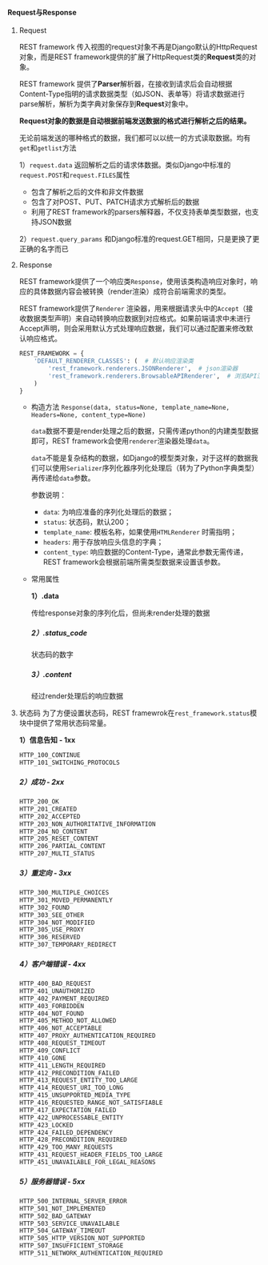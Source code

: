 #### Request与Response

1. Request

   REST framework 传入视图的request对象不再是Django默认的HttpRequest对象，而是REST framework提供的扩展了HttpRequest类的**Request**类的对象。

   REST framework 提供了**Parser**解析器，在接收到请求后会自动根据Content-Type指明的请求数据类型（如JSON、表单等）将请求数据进行parse解析，解析为类字典对象保存到**Request**对象中。

   **Request对象的数据是自动根据前端发送数据的格式进行解析之后的结果。**

   无论前端发送的哪种格式的数据，我们都可以以统一的方式读取数据。均有`get`和`getlist`方法

   1）`request.data` 返回解析之后的请求体数据。类似Django中标准的`request.POST`和`request.FILES`属性

   * 包含了解析之后的文件和非文件数据
   * 包含了对POST、PUT、PATCH请求方式解析后的数据
   * 利用了REST framework的parsers解释器，不仅支持表单类型数据，也支持JSON数据

   2）`request.query_params` 和Django标准的request.GET相同，只是更换了更正确的名字而已

2. Response

   REST framework提供了一个响应类`Response`，使用该类构造响应对象时，响应的具体数据内容会被转换（render渲染）成符合前端需求的类型。

   REST framework提供了`Renderer` 渲染器，用来根据请求头中的`Accept`（接收数据类型声明）来自动转换响应数据到对应格式。如果前端请求中未进行Accept声明，则会采用默认方式处理响应数据，我们可以通过配置来修改默认响应格式。

   ```python
   REST_FRAMEWORK = {
       'DEFAULT_RENDERER_CLASSES': (  # 默认响应渲染类
           'rest_framework.renderers.JSONRenderer',  # json渲染器
           'rest_framework.renderers.BrowsableAPIRenderer',  # 浏览API渲染器
       )
   }
   ```

   * 构造方法
     `Response(data, status=None, template_name=None, Headers=None, content_type=None)`

     `data`数据不要是render处理之后的数据，只需传递python的内建类型数据即可，REST framework会使用`renderer`渲染器处理`data`。

     `data`不能是复杂结构的数据，如Django的模型类对象，对于这样的数据我们可以使用`Serializer`序列化器序列化处理后（转为了Python字典类型）再传递给`data`参数。

     参数说明：

     - `data`: 为响应准备的序列化处理后的数据；
     - `status`: 状态码，默认200；
     - `template_name`: 模板名称，如果使用`HTMLRenderer` 时需指明；
     - `headers`: 用于存放响应头信息的字典；
     - `content_type`: 响应数据的Content-Type，通常此参数无需传递，REST framework会根据前端所需类型数据来设置该参数。

   * 常用属性

     **1）.data**

     传给response对象的序列化后，但尚未render处理的数据

     ##### 2）.status_code

     状态码的数字

     ##### 3）.content

     经过render处理后的响应数据

3. 状态码
   为了方便设置状态码，REST framewrok在`rest_framework.status`模块中提供了常用状态码常量。

   **1）信息告知 - 1xx**

   ```python
   HTTP_100_CONTINUE
   HTTP_101_SWITCHING_PROTOCOLS
   ```

   ##### 2）成功 - 2xx

   ```python
   HTTP_200_OK
   HTTP_201_CREATED
   HTTP_202_ACCEPTED
   HTTP_203_NON_AUTHORITATIVE_INFORMATION
   HTTP_204_NO_CONTENT
   HTTP_205_RESET_CONTENT
   HTTP_206_PARTIAL_CONTENT
   HTTP_207_MULTI_STATUS
   ```

   ##### 3）重定向 - 3xx

   ```python
   HTTP_300_MULTIPLE_CHOICES
   HTTP_301_MOVED_PERMANENTLY
   HTTP_302_FOUND
   HTTP_303_SEE_OTHER
   HTTP_304_NOT_MODIFIED
   HTTP_305_USE_PROXY
   HTTP_306_RESERVED
   HTTP_307_TEMPORARY_REDIRECT
   ```

   ##### 4）客户端错误 - 4xx

   ```python
   HTTP_400_BAD_REQUEST
   HTTP_401_UNAUTHORIZED
   HTTP_402_PAYMENT_REQUIRED
   HTTP_403_FORBIDDEN
   HTTP_404_NOT_FOUND
   HTTP_405_METHOD_NOT_ALLOWED
   HTTP_406_NOT_ACCEPTABLE
   HTTP_407_PROXY_AUTHENTICATION_REQUIRED
   HTTP_408_REQUEST_TIMEOUT
   HTTP_409_CONFLICT
   HTTP_410_GONE
   HTTP_411_LENGTH_REQUIRED
   HTTP_412_PRECONDITION_FAILED
   HTTP_413_REQUEST_ENTITY_TOO_LARGE
   HTTP_414_REQUEST_URI_TOO_LONG
   HTTP_415_UNSUPPORTED_MEDIA_TYPE
   HTTP_416_REQUESTED_RANGE_NOT_SATISFIABLE
   HTTP_417_EXPECTATION_FAILED
   HTTP_422_UNPROCESSABLE_ENTITY
   HTTP_423_LOCKED
   HTTP_424_FAILED_DEPENDENCY
   HTTP_428_PRECONDITION_REQUIRED
   HTTP_429_TOO_MANY_REQUESTS
   HTTP_431_REQUEST_HEADER_FIELDS_TOO_LARGE
   HTTP_451_UNAVAILABLE_FOR_LEGAL_REASONS
   ```

   ##### 5）服务器错误 - 5xx

   ```python
   HTTP_500_INTERNAL_SERVER_ERROR
   HTTP_501_NOT_IMPLEMENTED
   HTTP_502_BAD_GATEWAY
   HTTP_503_SERVICE_UNAVAILABLE
   HTTP_504_GATEWAY_TIMEOUT
   HTTP_505_HTTP_VERSION_NOT_SUPPORTED
   HTTP_507_INSUFFICIENT_STORAGE
   HTTP_511_NETWORK_AUTHENTICATION_REQUIRED
   ```
